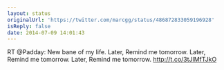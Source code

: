 ```yaml
---
layout: status
originalUrl: 'https://twitter.com/marcgg/status/486872833059196928'
isReply: false
date: 2014-07-09 14:01:43
---
```


RT @Padday: New bane of my life. Later, Remind me tomorrow. Later, Remind me tomorrow. Later, Remind me tomorrow. http://t.co/3tJlMfTJkO
